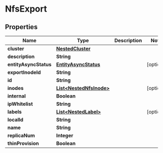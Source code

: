 

# NfsExport


## Properties

Name | Type | Description | Notes
------------ | ------------- | ------------- | -------------
**cluster** | [**NestedCluster**](NestedCluster.md) |  | 
**description** | **String** |  | 
**entityAsyncStatus** | [**EntityAsyncStatus**](EntityAsyncStatus.md) |  |  [optional]
**exportInodeId** | **String** |  | 
**id** | **String** |  | 
**inodes** | [**List&lt;NestedNfsInode&gt;**](NestedNfsInode.md) |  |  [optional]
**internal** | **Boolean** |  | 
**ipWhitelist** | **String** |  | 
**labels** | [**List&lt;NestedLabel&gt;**](NestedLabel.md) |  |  [optional]
**localId** | **String** |  | 
**name** | **String** |  | 
**replicaNum** | **Integer** |  | 
**thinProvision** | **Boolean** |  | 



